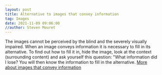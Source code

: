 ```yaml
---
layout: post
title: Alternative to images that convey information
tag: Images
date: 2021-11-09 09:06:00
//author: Steven Mouret
---
```


The images cannot be perceived by the blind and the severely visually impaired. When an image conveys information it is necessary to fill in its alternative. To find out how to fill it in, hide the image, look at the context (surrounding content) and ask yourself this question: "What information did I lose? You will then know the information to fill in the alternative.
[More about images that convey information](https://agencestratis.github.io/web-accessibility-guidelines/accessibility/images/image-conveying-information.html)
